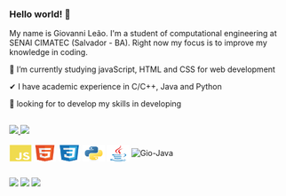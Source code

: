 ### Hello world! 👋

My name is Giovanni Leão. I'm a student of computational engineering at SENAI CIMATEC (Salvador - BA). Right now my focus is to improve my knowledge in coding.

🔭 I’m currently studying javaScript, HTML and CSS for web development 


✔ I have academic experience in C/C++, Java and Python


🌱 looking for to develop my skills in developing

##

<div>
  <a href="https://github.com/Giovanni1Santos" target="_blank">
    <img height="180px" src="https://github-readme-stats.vercel.app/api?username=Giovanni1Santos&show_icons=true&theme=tokyonight&cache_seconds=3600" />
    <img height="180px" src="https://github-readme-stats.vercel.app/api/top-langs/?username=Giovanni1Santos&layout=compact&langs_count=16&theme=tokyonight&cache_seconds=3600" />
  </a>
</div>


<div style="display: inline_block"><br>
  <img align="center" alt="Gio-Js" height="30" width="40" src="https://raw.githubusercontent.com/devicons/devicon/master/icons/javascript/javascript-plain.svg">
  <img align="center" alt="Gio-HTML" height="30" width="40" src="https://raw.githubusercontent.com/devicons/devicon/master/icons/html5/html5-original.svg">
  <img align="center" alt="Gio-CSS" height="30" width="40" src="https://raw.githubusercontent.com/devicons/devicon/master/icons/css3/css3-original.svg">
  <img align="center" alt="Gio-Python" height="30" width="40" src="https://raw.githubusercontent.com/devicons/devicon/master/icons/python/python-original.svg">
  <img align="center" alt="Gio-Java" height="30" width="40" src="https://raw.githubusercontent.com/devicons/devicon/master/icons/java/java-original.svg">
  <img align="center" alt="Gio-Java" height="30" width="40" src="https://cdn.jsdelivr.net/gh/devicons/devicon@latest/icons/cplusplus/cplusplus-original.svg" />
</div>

##

<div>
  <a href="https://instagram.com/gios_leao" target="_blank"><img src="https://img.shields.io/badge/-Instagram-%23E4405F?style=for-the-badge&logo=instagram&logoColor=white" target="_blank"></a>
  <a href = "mailto:giovanni.jesus@aln.senaicimatec.edu.br"><img src="https://img.shields.io/badge/-Gmail-%23333?style=for-the-badge&logo=gmail&logoColor=white" target="_blank"></a>
  <a href="https://www.linkedin.com/in/giovanni-leão-302140137" target="_blank"><img src="https://img.shields.io/badge/-LinkedIn-%230077B5?style=for-the-badge&logo=linkedin&logoColor=white" target="_blank"></a> 
</div>


